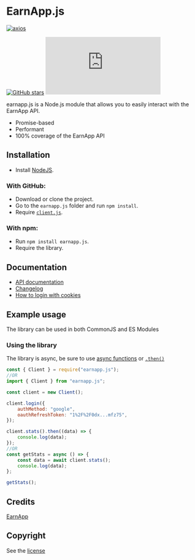 # EarnApp.js

[![axios](https://img.shields.io/github/package-json/dependency-version/LockBlock-dev/earnapp.js/axios)](https://www.npmjs.com/package/axios)

[![GitHub stars](https://img.shields.io/github/stars/LockBlock-dev/earnapp.js.svg)](https://github.com/LockBlock-dev/earnapp.js/stargazers) ![npm](https://img.shields.io/npm/dm/earnapp.js)

earnapp.js is a Node.js module that allows you to easily interact with the EarnApp API.

-   Promise-based
-   Performant
-   100% coverage of the EarnApp API

## Installation

-   Install [NodeJS](https://nodejs.org).

### With GitHub:

-   Download or clone the project.
-   Go to the `earnapp.js` folder and run `npm install`.
-   Require [`client.js`](/src/client.js).

### With npm:

-   Run `npm install earnapp.js`.
-   Require the library.

## Documentation

-   [API documentation](/API.md)
-   [Changelog](/CHANGELOG.md)
-   [How to login with cookies](/Cookies.md)

## Example usage

The library can be used in both CommonJS and ES Modules

### Using the library

The library is async, be sure to use [async functions](https://developer.mozilla.org/en-US/docs/Web/JavaScript/Reference/Statements/async_function#syntax) or [`.then()`](https://developer.mozilla.org/en-US/docs/Web/JavaScript/Reference/Global_Objects/Promise/then#syntax)

```js
const { Client } = require("earnapp.js");
//OR
import { Client } from "earnapp.js";

const client = new Client();

client.login({
    authMethod: "google",
    oauthRefreshToken: "1%2F%2F0dx...mfz75",
});

client.stats().then((data) => {
    console.log(data);
});
//OR
const getStats = async () => {
    const data = await client.stats();
    console.log(data);
};

getStats();
```

## Credits

[EarnApp](https://earnapp.com)

## Copyright

See the [license](/LICENSE)
